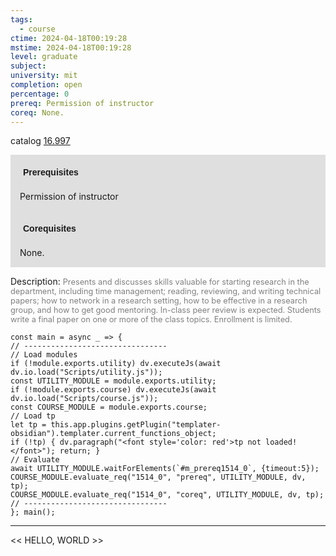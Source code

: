 ```yaml
---
tags:
  - course
ctime: 2024-04-18T00:19:28
mstime: 2024-04-18T00:19:28
level: graduate
subject: 
university: mit
completion: open
percentage: 0
prereq: Permission of instructor
coreq: None.
---
```


catalog [16.997](http://student.mit.edu/catalog/m16b.html#16.997)

<span style="display: block; padding: 15px; background-color: rgb(100, 100, 100, 0.2);"><font id="m_prereq1514_0" style="display: block; font-family: Arial, sans-serif; font-weight: bold; padding: 5px">Prerequisites</font><br><span id="prereq1514_0">Permission of instructor</span></span>
<span style="display: block; padding: 15px; background-color: rgb(100, 100, 100, 0.2);"><font id="m_coreq1514_0" style="display: block; font-family: Arial, sans-serif; font-weight: bold; padding: 5px">Corequisites</font><br><span id="coreq1514_0">None.</span></span>

<font style="">Description:</font>
<font style="color: grey; font-size: 0.8rem;">Presents and discusses skills valuable for starting research in the department, including time management; reading, reviewing, and writing technical papers; how to network in a research setting, how to be effective in a research group, and how to get good mentoring. In-class peer review is expected. Students write a final paper on one or more of the class topics. Enrollment is limited.</font>

```dataviewjs
const main = async _ => {
// --------------------------------
// Load modules
if (!module.exports.utility) dv.executeJs(await dv.io.load("Scripts/utility.js"));
const UTILITY_MODULE = module.exports.utility;
if (!module.exports.course) dv.executeJs(await dv.io.load("Scripts/course.js"));
const COURSE_MODULE = module.exports.course;
// Load tp
let tp = this.app.plugins.getPlugin("templater-obsidian").templater.current_functions_object;
if (!tp) { dv.paragraph("<font style='color: red'>tp not loaded!</font>"); return; }
// Evaluate
await UTILITY_MODULE.waitForElements(`#m_prereq1514_0`, {timeout:5});
COURSE_MODULE.evaluate_req("1514_0", "prereq", UTILITY_MODULE, dv, tp);
COURSE_MODULE.evaluate_req("1514_0", "coreq", UTILITY_MODULE, dv, tp);
// --------------------------------
}; main();
```

---

<< HELLO, WORLD >>
